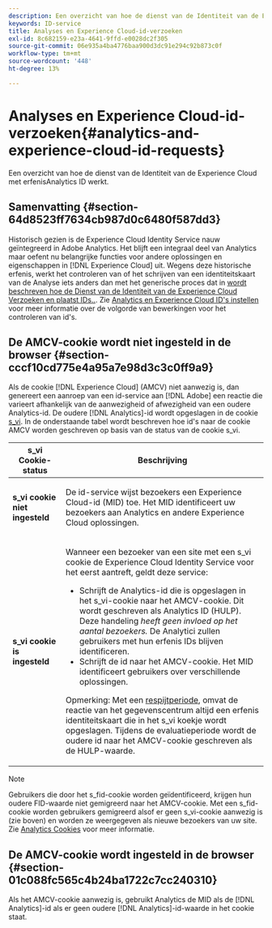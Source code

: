 ```yaml
---
description: Een overzicht van hoe de dienst van de Identiteit van de Experience Cloud met erfenisAnalytics ID werkt.
keywords: ID-service
title: Analyses en Experience Cloud-id-verzoeken
exl-id: 8c682159-e23a-4641-9ffd-e0028dc2f305
source-git-commit: 06e935a4ba4776baa900d3dc91e294c92b873c0f
workflow-type: tm+mt
source-wordcount: '448'
ht-degree: 13%

---
```


# Analyses en Experience Cloud-id-verzoeken{#analytics-and-experience-cloud-id-requests}

Een overzicht van hoe de dienst van de Identiteit van de Experience Cloud met erfenisAnalytics ID werkt.

## Samenvatting {#section-64d8523ff7634cb987d0c6480f587dd3}

Historisch gezien is de Experience Cloud Identity Service nauw geïntegreerd in Adobe Analytics. Het blijft een integraal deel van Analytics maar oefent nu belangrijke functies voor andere oplossingen en eigenschappen in [!DNL Experience Cloud] uit. Wegens deze historische erfenis, werkt het controleren van of het schrijven van een identiteitskaart van de Analyse iets anders dan met het generische proces dat in [wordt beschreven hoe de Dienst van de Identiteit van de Experience Cloud Verzoeken en plaatst IDs..](../../introduction/id-request.md#concept-2caacebb1d244402816760e9b8bcef6a). Zie [Analytics en Experience Cloud ID&#39;s instellen](../../reference/analytics-reference/analytics-ids.md#concept-f381dd18ee184c6c8e48286937a161d6) voor meer informatie over de volgorde van bewerkingen voor het controleren van id&#39;s.

## De AMCV-cookie wordt niet ingesteld in de browser {#section-cccf10cd775e4a95a7e98d3c3c0ff9a9}

Als de cookie [!DNL Experience Cloud] (AMCV) niet aanwezig is, dan genereert een aanroep van een id-service aan [!DNL Adobe] een reactie die varieert afhankelijk van de aanwezigheid of afwezigheid van een oudere Analytics-id. De oudere [!DNL Analytics]-id wordt opgeslagen in de cookie [s_vi](https://docs.adobe.com/content/help/en/core-services/interface/ec-cookies/cookies-analytics.html). In de onderstaande tabel wordt beschreven hoe id&#39;s naar de cookie AMCV worden geschreven op basis van de status van de cookie s_vi.

<table id="table_DC85FECE26DD424E841BA1059AF1E57F"> 
 <thead> 
  <tr> 
   <th colname="col1" class="entry"> s_vi Cookie-status </th> 
   <th colname="col2" class="entry"> Beschrijving </th> 
  </tr> 
 </thead>
 <tbody> 
  <tr> 
   <td colname="col1"> <p> <b> s_vi cookie niet ingesteld</b> </p> </td> 
   <td colname="col2"> <p>De id-service wijst bezoekers een <span class="keyword"> Experience Cloud</span>-id (MID) toe. Het MID identificeert uw bezoekers aan <span class="keyword"> Analytics</span> en andere <span class="keyword"> Experience Cloud</span> oplossingen. </p> </td> 
  </tr> 
  <tr> 
   <td colname="col1"> <p> <b>s_vi cookie is ingesteld</b> </p> </td> 
   <td colname="col2"> <p>Wanneer een bezoeker van een site met een s_vi cookie de Experience Cloud Identity Service voor het eerst aantreft, geldt deze service: </p> 
    <ul id="ul_BE584810280D4874AF802A9247011787"> 
     <li id="li_AA395B09A3174AF78F3EC10053E2E4F5">Schrijft de <span class="keyword"> Analytics</span>-id die is opgeslagen in het s_vi-cookie naar het AMCV-cookie. Dit wordt geschreven als <span class="keyword"> Analytics</span> ID (HULP). Deze handeling <i>heeft geen invloed op het aantal bezoekers. </i> <span class="keyword"> De </span> Analytici zullen gebruikers met hun erfenis IDs blijven identificeren. </li> 
     <li id="li_8735DE21FEA542BA8024109B8FE1E2ED">Schrijft de id naar het AMCV-cookie. Het MID identificeert gebruikers over verschillende oplossingen. </li> 
    </ul> <p> <p>Opmerking: Met een <a href="../../reference/analytics-reference/grace-period.md" format="dita" scope="local"> respijtperiode</a>, omvat de reactie van het gegevenscentrum altijd een erfenis identiteitskaart die in het s_vi koekje wordt opgeslagen. Tijdens de evaluatieperiode wordt de oudere id naar het AMCV-cookie geschreven als de HULP-waarde. </p> </p> </td> 
  </tr> 
 </tbody> 
</table>

>[!NOTE]
>
>Gebruikers die door het s_fid-cookie worden geïdentificeerd, krijgen hun oudere FID-waarde niet gemigreerd naar het AMCV-cookie. Met een s_fid-cookie worden gebruikers gemigreerd alsof er geen s_vi-cookie aanwezig is (zie boven) en worden ze weergegeven als nieuwe bezoekers van uw site. Zie [Analytics Cookies](https://docs.adobe.com/content/help/en/core-services/interface/ec-cookies/cookies-analytics.html) voor meer informatie.

## De AMCV-cookie wordt ingesteld in de browser {#section-01c088fc565c4b24ba1722c7cc240310}

Als het AMCV-cookie aanwezig is, gebruikt Analytics de MID als de [!DNL Analytics]-id als er geen oudere [!DNL Analytics]-id-waarde in het cookie staat.
